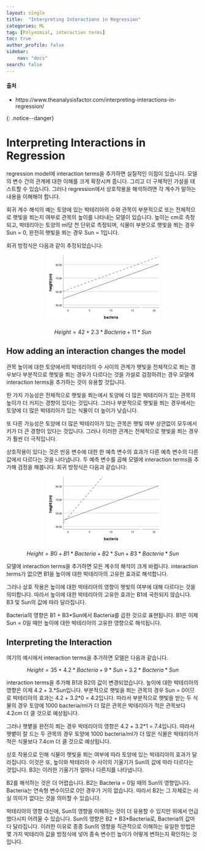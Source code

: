 ```yaml
---
layout: single
title:  "Interpreting Interactions in Regression"
categories: ML
tag: [Polynomial, interaction terms]
toc: true
author_profile: false
sidebar:
    nav: "docs"
search: false
---
```

<div class="notice--success">
<h4>출처</h4>
<ul>
    <li>https://www.theanalysisfactor.com/interpreting-interactions-in-regression/</li>
    
</ul>
</div>{: .notice--danger}





# Interpreting Interactions in Regression
regression model에 interaction terms을 추가하면 실질적인 이점이 있습니다. 모델의 변수 간의 관계에 대한 이해를 크게 확장시켜 줍니다. 그리고 더 구체적인 가설을 테스트할 수 있습니다. 그러나 regression에서 상호작용을 해석하려면 각 계수가 말하는 내용을 이해해야 합니다.

회귀 계수 해석의 예는 토양에 있는 박테리아의 수와 관목이 부분적으로 또는 전체적으로 햇빛을 쬐는지 여부로 관목의 높이를 나타내는 모델이 있습니다. 높이는 cm로 측정되고, 박테리아는 토양의 ml당 천 단위로 측정되며, 식물이 부분으로 햇빛을 쬐는 경우 Sun = 0, 완전히 햇빛을 쬐는 경우 Sun = 1입니다.

회귀 방정식은 다음과 같이 추정되었습니다:

<p align="center"><img src="/assets/images/220605/1.png"></p>


$$Height = 42 + 2.3*Bacteria + 11*Sun$$

## How adding an interaction changes the model

관목 높이에 대한 토양에서의 박테리아의 수 사이의 관계가 햇빛을 전체적으로 쬐는 경우보다 부분적으로 햇빛을 쬐는 경우가 다르다는 것을 가설로 검정하려는 경우 모델에 interaction terms을 추가하는 것이 유용할 것입니다.

한 가지 가능성은 전체적으로 햇빛을 쬐는에서 토양에 더 많은 박테리아가 있는 관목의 높이가 더 커지는 경향이 있다는 것입니다. 그러나 부분적으로 햇빛을 쬐는 경우에서는 토양에 더 많은 박테리아가 있는 식물이 더 높이가 낮습니다.

또 다른 가능성은 토양에 더 많은 박테리아가 있는 관목은 햇빛 여부 상관없이 모두에서 키가 더 큰 경향이 있다는 것입니다. 그러나 이러한 관계는 전체적으로 햇빛을 쬐는 경우가 훨씬 더 극적입니다.

상호작용이 있다는 것은 반응 변수에 대한 한 예측 변수의 효과가 다른 예측 변수의 다른 값에서 다르다는 것을 나타냅니다. 두 예측 변수를 곱해 모델에 interaction terms을 추가해 검정을 해봅니다. 회귀 방정식은 다음과 같습니다:

<p align="center"><img src="/assets/images/220605/2.png"></p>

$$Height = B0 + B1*Bacteria + B2*Sun + B3*Bacteria*Sun$$

모델에 interaction terms을 추가하면 모든 계수의 해석이 크게 바뀝니다. interaction terms가 없으면 B1을 높이에 대한 박테리아의 고유한 효과로 해석합니다.

그러나 상호 작용은 높이에 대한 박테리아의 영향이 햇빛의 여부에 대해 다르다는 것을 의미합니다. 따라서 높이에 대한 박테리아의 고유한 효과는 B1에 국한되지 않습니다. B3 및 Sun의 값에 따라 달라집니다.

Bacteria의 영향은 B1 + B3\*Sun에서 Bacteria를 곱한 것으로 표현됩니다. B1은 이제 Sun = 0일 때만 높이에 대한 박테리아의 고유한 영향으로 해석됩니다.

## Interpreting the Interaction

여기의 예시에서 interaction terms을 추가하면 모델은 다음과 같습니다.

$$Height = 35 + 4.2*Bacteria + 9*Sun + 3.2*Bacteria*Sun$$

interaction terms을 추가해 B1과 B2의 값이 변경되었습니다. 높이에 대한 박테리아의 영향은 이제 4.2 + 3.\*Sun입니다. 부분적으로 햇빛을 쬐는 관목의 경우 Sun = 0이므로 박테리아의 효과는 4.2 + 3.2\*0 = 4.2입니다. 따라서 부분적으로 햇빛을 받는 두 식물의 경우 토양에 1000 bacteria/ml가 더 많은 관목은 박테리아가 적은 관목보다 4.2cm 더 클 것으로 예상됩니다.

그러나 햇볕을 완전히 쬐는 경우 박테리아의 영향은 4.2 + 3.2\*1 = 7.4입니다. 따라서 햇볕이 잘 드는 두 관목의 경우 토양에 1000 bacteria/ml가 더 많은 식물은 박테리아가 적은 식물보다 7.4cm 더 클 것으로 예상됩니다.

상호 작용으로 인해 식물이 햇빛을 쬐는 여부에 따라 토양에 있는 박테리아의 효과가 달라집니다. 이것은 또, 높이와 박테리아 수 사이의 기울기가 Sun의 값에 따라 다르다는 것입니다. B3는 이러한 기울기가 얼마나 다른지를 나타냅니다.

B2를 해석하는 것은 더 어렵습니다. B2는 Bacteria = 0일 때의 Sun의 영향입니다. Bacteria는 연속형 변수이므로 0인 경우가 거의 없습니다. 따라서 B2는 그 자체로는 사실 의미가 없다는 것을 의미할 수 있습니다.

박테리아의 영향 대신에, Sun의 영향을 이해하는 것이 더 유용할 수 있지만 위에서 언급했다시피 어려울 수 있습니다. Sun의 영향은 B2 + B3\*Bacteria로, Bacteria의 값마다 달라집니다. 이러한 이유로 종종 Sun의 영향을 직관적으로 이해하는 유일한 방법은 몇 가지 박테리아 값을 방정식에 넣어 종속 변수인 높이가 어떻게 변하는지 확인하는 것입니다.
